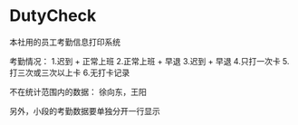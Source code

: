 # DutyCheck
本社用的员工考勤信息打印系统

考勤情况：
1.迟到 + 正常上班
2.正常上班 + 早退
3.迟到 + 早退
4.只打一次卡
5.打三次或三次以上卡
6.无打卡记录

不在统计范围内的数据：
徐向东，王阳

另外，小段的考勤数据要单独分开一行显示